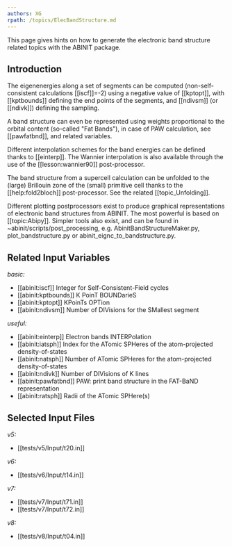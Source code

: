 ```yaml
---
authors: XG
rpath: /topics/ElecBandStructure.md
---
```

<!--
This file is automatically generated by mksite.py. All changes will be lost.
Change the input yaml files or the python code
-->

This page gives hints on how to generate the electronic band structure related topics with the ABINIT package.

## Introduction

The eigenenergies along a set of segments can be computed (non-self-consistent
calculations [[iscf]]=-2) using a negative value of [[kptopt]], with
[[kptbounds]] defining the end points of the segments, and [[ndivsm]] (or
[[ndivk]]) defining the sampling.

A band structure can even be represented using weights proportional to the
orbital content (so-called "Fat Bands"), in case of PAW calculation, see
[[pawfatbnd]], and related variables.

Different interpolation schemes for the band energies can be defined thanks to
[[einterp]]. The Wannier interpolation is also available through the use of
the [[lesson:wannier90]] post-processor.

The band structure from a supercell calculation can be unfolded to the (large)
Brillouin zone of the (small) primitive cell thanks to the [[help:fold2bloch]]
post-processor. See the related [[topic_Unfolding]].

Different plotting postprocessors exist to produce graphical representations
of electronic band structures from ABINIT. The most powerful is based on
[[topic:Abipy]]. Simpler tools also exist, and can be found in
~abinit/scripts/post_processing, e.g. AbinitBandStructureMaker.py,
plot_bandstructure.py or abinit_eignc_to_bandstructure.py.



## Related Input Variables

*basic:*

- [[abinit:iscf]]  Integer for Self-Consistent-Field cycles
- [[abinit:kptbounds]]  K PoinT BOUNDarieS
- [[abinit:kptopt]]  KPoinTs OPTion
- [[abinit:ndivsm]]  Number of DIVisions for the SMallest segment
 
*useful:*

- [[abinit:einterp]]  Electron bands INTERPolation
- [[abinit:iatsph]]  Index for the ATomic SPHeres of the atom-projected density-of-states
- [[abinit:natsph]]  Number of ATomic SPHeres for the atom-projected density-of-states
- [[abinit:ndivk]]  Number of DIVisions of K lines
- [[abinit:pawfatbnd]]  PAW: print band structure in the FAT-BaND representation
- [[abinit:ratsph]]  Radii of the ATomic SPHere(s)
 

## Selected Input Files

*v5:*

- [[tests/v5/Input/t20.in]]
 
*v6:*

- [[tests/v6/Input/t14.in]]
 
*v7:*

- [[tests/v7/Input/t71.in]]
- [[tests/v7/Input/t72.in]]
 
*v8:*

- [[tests/v8/Input/t04.in]]
 

